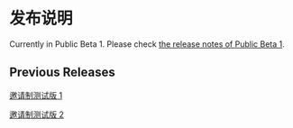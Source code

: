 # 发布说明

Currently in Public Beta 1. Please check [the release notes of Public Beta 1](public-beta-1).

## Previous Releases

[邀请制测试版 1](private-beta-1)

[邀请制测试版 2](private-beta-2)
